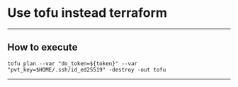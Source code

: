 # Use tofu instead terraform
---

## How to execute

```
tofu plan --var "do_token=${token}" --var "pvt_key=$HOME/.ssh/id_ed25519" -destroy -out tofu
```
---
